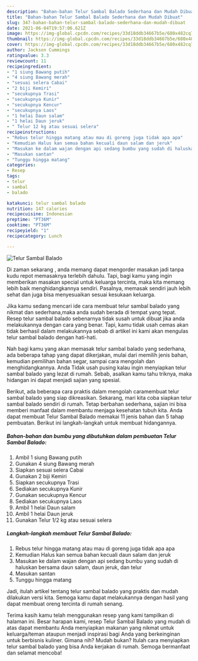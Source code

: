 ```yaml
---
description: "Bahan-bahan Telur Sambal Balado Sederhana dan Mudah Dibuat"
title: "Bahan-bahan Telur Sambal Balado Sederhana dan Mudah Dibuat"
slug: 347-bahan-bahan-telur-sambal-balado-sederhana-dan-mudah-dibuat
date: 2021-06-04T19:57:06.621Z
image: https://img-global.cpcdn.com/recipes/33d18ddb34667b5e/680x482cq70/telur-sambal-balado-foto-resep-utama.jpg
thumbnail: https://img-global.cpcdn.com/recipes/33d18ddb34667b5e/680x482cq70/telur-sambal-balado-foto-resep-utama.jpg
cover: https://img-global.cpcdn.com/recipes/33d18ddb34667b5e/680x482cq70/telur-sambal-balado-foto-resep-utama.jpg
author: Jackson Cummings
ratingvalue: 3.3
reviewcount: 11
recipeingredient:
- "1 siung Bawang putih"
- "4 siung Bawang merah"
- "sesuai selera Cabai"
- "2 biji Kemiri"
- "secukupnya Trasi"
- "secukupnya Kunir"
- "secukupnya Kencur"
- "secukupnya Laos"
- "1 helai Daun salam"
- "1 helai Daun jeruk"
- " Telur 12 kg atau sesuai selera"
recipeinstructions:
- "Rebus telur hingga matang atau mau di goreng juga tidak apa apa"
- "Kemudian Halus kan semua bahan kecuali daun salam dan jeruk"
- "Masukan ke dalam wajan dengan api sedang bumbu yang sudah di haluskan bersama daun salam, daun jeruk, dan telur"
- "Masukan santan"
- "Tunggu hingga matang"
categories:
- Resep
tags:
- telur
- sambal
- balado

katakunci: telur sambal balado 
nutrition: 147 calories
recipecuisine: Indonesian
preptime: "PT36M"
cooktime: "PT36M"
recipeyield: "1"
recipecategory: Lunch

---
```



![Telur Sambal Balado](https://img-global.cpcdn.com/recipes/33d18ddb34667b5e/680x482cq70/telur-sambal-balado-foto-resep-utama.jpg)

Di zaman  sekarang , anda memang dapat mengorder masakan jadi tanpa kudu repot memasaknya terlebih dahulu. Tapi, bagi kamu yang ingin memberikan masakan special untuk keluarga tercinta, maka kita memang lebih baik menghidangkannya sendiri. Pasalnya, memasak sendiri jauh lebih sehat dan juga bisa menyesuaikan sesuai kesukaan keluarga.

Jika kamu sedang mencari ide cara membuat telur sambal balado yang nikmat dan sederhana,maka anda sudah berada di tempat yang tepat. Resep telur sambal balado  sebenarnya tidak susah untuk dibuat jika anda melakukannya dengan cara yang benar. Tapi, kamu tidak usah cemas akan tidak berhasil dalam melakukannya 
sebab di artikel ini kami akan mengulas telur sambal balado dengan hati-hati.  



Nah bagi kamu yang akan memasak telur sambal balado yang sederhana, ada beberapa tahap yang dapat dikerjakan, mulai dari memilih jenis bahan, kemudian pemilihan bahan segar, sampai cara mengolah dan menghidangkannya. Anda Tidak usah pusing kalau ingin menyiapkan telur sambal balado yang lezat di rumah. Sebab, asalkan kamu  tahu triknya, maka hidangan ini dapat menjadi sajian yang spesial.

Berikut, ada beberapa cara praktis  dalam mengolah caramembuat telur sambal balado yang siap dikreasikan. Sekarang, mari kita coba siapkan telur sambal balado sendiri di rumah. Tetap berbahan sederhana, sajian ini bisa memberi manfaat dalam membantu menjaga kesehatan tubuh kita. Anda dapat membuat Telur Sambal Balado memakai 11 jenis bahan dan 5 tahap pembuatan. Berikut ini langkah-langkah untuk membuat hidangannya.

<!--inarticleads1-->

##### Bahan-bahan dan bumbu yang dibutuhkan dalam pembuatan Telur Sambal Balado:

1. Ambil 1 siung Bawang putih
1. Gunakan 4 siung Bawang merah
1. Siapkan sesuai selera Cabai
1. Gunakan 2 biji Kemiri
1. Siapkan secukupnya Trasi
1. Sediakan secukupnya Kunir
1. Gunakan secukupnya Kencur
1. Sediakan secukupnya Laos
1. Ambil 1 helai Daun salam
1. Ambil 1 helai Daun jeruk
1. Gunakan  Telur 1/2 kg atau sesuai selera




<!--inarticleads2-->

##### Langkah-langkah membuat Telur Sambal Balado:

1. Rebus telur hingga matang atau mau di goreng juga tidak apa apa
1. Kemudian Halus kan semua bahan kecuali daun salam dan jeruk
1. Masukan ke dalam wajan dengan api sedang bumbu yang sudah di haluskan bersama daun salam, daun jeruk, dan telur
1. Masukan santan
1. Tunggu hingga matang




Jadi, itulah artikel tentang  telur sambal balado  yang praktis dan mudah dilakukan versi kita. Semoga kamu dapat melakukannya dengan hasil yang dapat membuat oreng tercinta di rumah senang. 

Terima kasih kamu telah menggunakan resep yang kami tampilkan di halaman ini. Besar harapan kami, resep  Telur Sambal Balado yang mudah di atas dapat membantu Anda menyiapkan makanan yang nikmat untuk keluarga/teman ataupun menjadi inspirasi bagi Anda yang berkeinginan untuk berbisnis kuliner. Gimana nih? Mudah bukan? Itulah cara menyiapkan telur sambal balado yang bisa Anda kerjakan di rumah. Semoga bermanfaat dan selamat mencoba!

